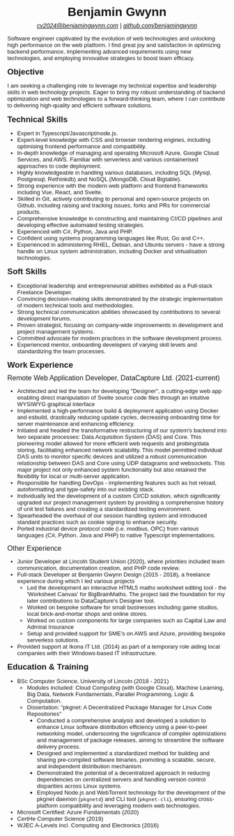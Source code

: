 # Benjamin Gwynn
###### [cv2024@benjamingwynn.com](mailto:cv2024@benjamingwynn.com) | [github.com/benjamingwynn](https://github.com/benjamingwynn)
Software engineer captivated by the evolution of web technologies and unlocking high performance on the web platform. I find great joy and satisfaction in optimizing backend performance, implementing advanced requirements using new technologies, and employing innovative strategies to boost team efficacy.

## Objective

I am seeking a challenging role to leverage my technical expertise and leadership skills in web technology projects. Eager to bring my robust understanding of backend optimization and web technologies to a forward-thinking team, where I can contribute to delivering high-quality and efficient software solutions.

## Technical Skills

- Expert in Typescript/Javascript/node.js.
- Expert-level knowledge with CSS and browser rendering engines, including optimising frontend performance and compatibility.
- In-depth knowledge of managing and operating Microsoft Azure, Google Cloud Services, and AWS. Familiar with serverless and various containerised approaches to code deployment.
- Highly knowledgeable in handling various databases, including SQL (Mysql, Postgresql, Rethinkdb) and NoSQL (MongoDB, Cloud Bigtable).
- Strong experience with the modern web platform and frontend frameworks including Vue, React, and Svelte.
- Skilled in Git, actively contributing to personal and open-source projects on Github, including raising and tracking issues, forks and PRs for commercial products.
- Comprehensive knowledge in constructing and maintaining CI/CD pipelines and developing effective automated testing strategies.
- Experienced with C#, Python, Java and PHP.
- Confident using systems programming languages like Rust, Go and C++.
- Experienced in administering RHEL, Debian, and Ubuntu servers - have a strong handle on Linux system administration, including Docker and virtualisation technologies.

## Soft Skills

- Exceptional leadership and entrepreneurial abilities exhibited as a Full-stack Freelance Developer.
- Convincing decision-making skills demonstrated by the strategic implementation of modern technical tools and methodologies.
- Strong technical communication abilities showcased by contributions to several development forums.
- Proven strategist, focusing on company-wide improvements in development and project management systems.
- Committed advocate for modern practices in the software development process.
- Experienced mentor, onboarding developers of varying skill levels and standardizing the team processes.

## Work Experience

### Remote Web Application Developer, DataCapture Ltd. (2021-current)

- Architected and led the team for developing "Designer", a cutting-edge web app enabling direct manipulation of Svelte source code files through an intuitive WYSIWYG graphical interface
- Implemented a high-performance build & deployment application using Docker and esbuild, drastically reducing update cycles, decreasing onboarding time for server maintenance and enhancing efficiency.
- Initiated and headed the transformative restructuring of our system's backend into two separate processes: Data Acquisition System (DAS) and Core. This pioneering model allowed for more efficient web requests and probing/data storing, facilitating enhanced network scalability. This model permitted individual DAS units to monitor specific devices and utilized a robust communication relationship between DAS and Core using UDP datagrams and websockets. This major project not only enhanced system functionality but also retained the flexibility for local or multi-server application.
- Responsible for handling DevOps - implementing features such as hot reload, autoformatting and type-safety into our existing stack.
- Individually led the development of a custom CI/CD solution, which significantly upgraded our project management system by providing a comprehensive history of unit test failures and creating a standardized testing environment.
- Spearheaded the overhaul of our session handling system and introduced standard practices such as cookie signing to enhance security.
- Ported industrial device protocol code (i.e. modbus, OPC) from various languages (C#, Python, Java and PHP) to native Typescript implementations.

### Other Experience

- Junior Developer at Lincoln Student Union (2020), where priorities included team communication, documentation creation, and PHP code review.
- Full-stack Developer at Benjamin Gwynn Design (2015 - 2018), a freelance experience during which I led various projects
	- Led the development an interactive HTML5 maths worksheet editing tool - the 'Worksheet Canvas' for BigBrainMaths. The project laid the foundation for my later contributions to DataCapture's Designer tool.
	- Worked on bespoke software for small businesses including game studios, local brick-and-mortar shops and online stores.
	- Worked on custom components for large companies such as Capital Law and Admiral Insurance
	- Setup and provided support for SME's on AWS and Azure, providing bespoke serverless solutions.
- Provided support at Ikona IT Ltd. (2014) as part of a temporary role aiding local companies with their Windows-based IT infrastructure.

## Education & Training

- BSc Computer Science, University of Lincoln (2018 - 2021)
	- Modules included: Cloud Computing (with Google Cloud), Machine Learning, Big Data, Network Fundamentals, Parallel Programming, Logic & Computation.
	- Dissertation: "pkgnet: A Decentralized Package Manager for Linux Code Repositories"
		- Conducted a comprehensive analysis and developed a solution to enhance Linux software distribution efficiency using a peer-to-peer networking model, underscoring the significance of compiler optimizations and management of package releases, aiming to streamline the software delivery process.
		- Designed and implemented a standardized method for building and sharing pre-compiled software binaries, promoting a scalable, secure, and independent distribution mechanism.
		- Demonstrated the potential of a decentralized approach in reducing dependencies on centralized servers and handling version control disparities across Linux systems.
		- Employed Node.js and WebTorrent technology for the development of the pkgnet daemon (`pkgnetd`) and CLI tool (`pkgnet-cli`), ensuring cross-platform compatibility and leveraging modern web technologies.
- Microsoft Certified: Azure Fundamentals (2020)
- CertHe Computer Science (2019)
- WJEC A-Levels incl. Computing and Electronics (2016)

<style>
	body {
		font-family: 'Helvetica';
	}

	h1 {
		/* font-weight: normal; */
		margin: 0;
		text-align: center;
		font-size: 21pt;
	}
	h2 {
		font-size: 14pt;
		margin: 1ex 0;
	}
	h3 {
		font-size: 12pt;
		margin: 1ex 0;
		font-weight: normal;
	}
	h5 {
		text-align: center;
		margin: 0;
		margin-top: 1ex;
	}
	h6 {
		text-align: center;
		margin: 1ex 0;
		font-weight: normal;
	}

	p, ul {
		font-size: 10pt;
	}
	small {
		font-size: 6pt;
		display: block;
		color: #ececec;
		text-align: right;
	}
</style>